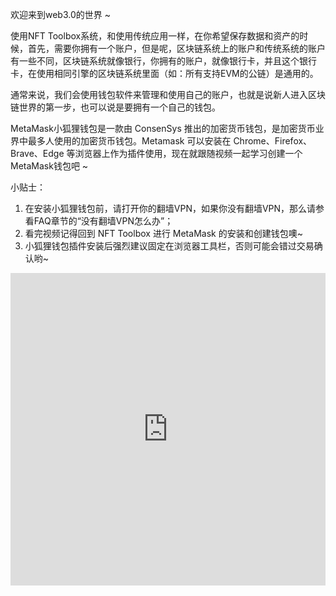欢迎来到web3.0的世界 ~

使用NFT  Toolbox系统，和使用传统应用一样，在你希望保存数据和资产的时候，首先，需要你拥有一个账户，但是呢，区块链系统上的账户和传统系统的账户有一些不同，区块链系统就像银行，你拥有的账户，就像银行卡，并且这个银行卡，在使用相同引擎的区块链系统里面（如：所有支持EVM的公链）是通用的。

通常来说，我们会使用钱包软件来管理和使用自己的账户，也就是说新人进入区块链世界的第一步，也可以说是要拥有一个自己的钱包。

MetaMask小狐狸钱包是一款由 ConsenSys 推出的加密货币钱包，是加密货币业界中最多人使用的加密货币钱包。Metamask 可以安装在 Chrome、Firefox、Brave、Edge 等浏览器上作为插件使用，现在就跟随视频一起学习创建一个MetaMask钱包吧 ~

小贴士：
1. 在安装小狐狸钱包前，请打开你的翻墙VPN，如果你没有翻墙VPN，那么请参看FAQ章节的“没有翻墙VPN怎么办”；
2. 看完视频记得回到 NFT Toolbox 进行 MetaMask 的安装和创建钱包噢~
3. 小狐狸钱包插件安装后强烈建议固定在浏览器工具栏，否则可能会错过交易确认哟~

<iframe src="https://gcdncs.101.com/v0.1/static/nft_toolbox_service/tutorial/metamask.mp4" border="0" framespacing="0" frameborder="0" allowfullscreen width="100%" height="500px"></iframe>

